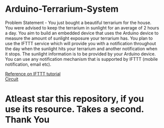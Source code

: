 # Arduino-Terrarium-System
Problem Statement - 
You just bought a beautiful terrarium for the house. You were advised to keep the terrarium in
sunlight for an average of 2 hours a day. You aim to build an embedded device that uses the
Arduino device to measure the amount of sunlight exposure your terrarium has. You plan to
use the IFTTT service which will provide you with a notification throughout the day when the
sunlight hits your terrarium and another notification when it stops. The sunlight information is
to be provided by your Arduino device. You can use any notification mechanism that is
supported by IFTTT (mobile notification, email etc). </br>

[Reference on IFTTT tutorial](https://docs.arduino.cc/tutorials/nano-33-iot/IFTTT_Connection) </br>
[Circuit](https://github.com/XQuestCode/Arduino-IoT-IntensitySensor/blob/main/Circuit.png)
# Atleast star this repository, if you use its resource. Takes a second. Thank You
